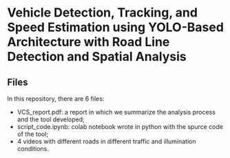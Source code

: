 # Vehicle Detection, Tracking, and Speed Estimation using YOLO-Based Architecture with Road Line Detection and Spatial Analysis

## Files

In this repository, there are 6 files:
- VCS_report.pdf: a report in which we summarize the analysis process and the tool developed;
- script_code.ipynb: colab notebook wrote in python with the spurce code of the tool;
- 4 videos with different roads in different traffic and illumination conditions.
